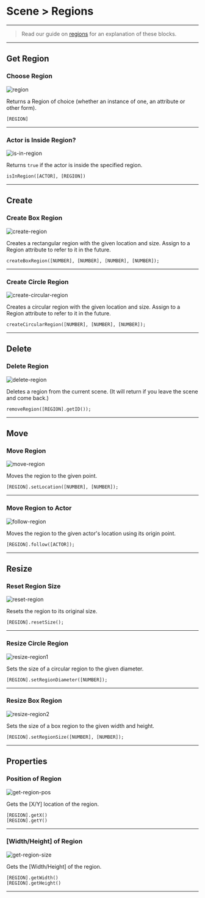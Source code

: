# Scene > Regions

***

> Read our guide on [regions](http://www.stencyl.com/help/view/regions/) for an explanation of these blocks.

***

## Get Region

### <a name="region"></a> Choose Region

![region](http://static.stencyl.com/pedia2/block-images/2%20-%20Scene/1%20-%20Regions/region.png)

Returns a Region of choice (whether an instance of one, an attribute or other form).

```
[REGION]
```

***

### <a name="is-in-region"></a> Actor is Inside Region?

![is-in-region](http://static.stencyl.com/pedia2/block-images/2%20-%20Scene/1%20-%20Regions/is-in-region.png)

Returns `true` if the actor is inside the specified region.

```
isInRegion([ACTOR], [REGION])
```

***

## Create

### <a name="create-region"></a> Create Box Region

![create-region](http://static.stencyl.com/pedia2/block-images/2%20-%20Scene/1%20-%20Regions/create-region.png)

Creates a rectangular region with the given location and size. Assign to a Region attribute to refer to it in the future.

```
createBoxRegion([NUMBER], [NUMBER], [NUMBER], [NUMBER]);
```

***

### <a name="create-circular-region"></a> Create Circle Region

![create-circular-region](http://static.stencyl.com/pedia2/block-images/2%20-%20Scene/1%20-%20Regions/create-circular-region.png)

Creates a circular region with the given location and size. Assign to a Region attribute to refer to it in the future.

```
createCircularRegion([NUMBER], [NUMBER], [NUMBER]);
```

***

## Delete

### <a name="delete-region"></a> Delete Region

![delete-region](http://static.stencyl.com/pedia2/block-images/2%20-%20Scene/1%20-%20Regions/delete-region.png)

Deletes a region from the current scene. (It will return if you leave the scene and come back.)

```
removeRegion([REGION].getID());
```

***

## Move

### <a name="move-region"></a> Move Region

![move-region](http://static.stencyl.com/pedia2/block-images/2%20-%20Scene/1%20-%20Regions/move-region.png)

Moves the region to the given point.

```
[REGION].setLocation([NUMBER], [NUMBER]);
```

***

### <a name="follow-region"></a> Move Region to Actor

![follow-region](http://static.stencyl.com/pedia2/block-images/2%20-%20Scene/1%20-%20Regions/follow-region.png)

Moves the region to the given actor's location using its origin point.

```
[REGION].follow([ACTOR]);
```

***

## Resize

### <a name="reset-region"></a> Reset Region Size

![reset-region](http://static.stencyl.com/pedia2/block-images/2%20-%20Scene/1%20-%20Regions/reset-region.png)

Resets the region to its original size.

```
[REGION].resetSize();
```

***

### <a name="resize-region1"></a> Resize Circle Region

![resize-region1](http://static.stencyl.com/pedia2/block-images/2%20-%20Scene/1%20-%20Regions/resize-region1.png)

Sets the size of a circular region to the given diameter.

```
[REGION].setRegionDiameter([NUMBER]);
```

***

### <a name="resize-region2"></a> Resize Box Region

![resize-region2](http://static.stencyl.com/pedia2/block-images/2%20-%20Scene/1%20-%20Regions/resize-region2.png)

Sets the size of a box region to the given width and height.

```
[REGION].setRegionSize([NUMBER], [NUMBER]);
```

***

## Properties

### <a name="get-region-pos"></a> Position of Region

![get-region-pos](http://static.stencyl.com/pedia2/block-images/2%20-%20Scene/1%20-%20Regions/get-region-pos.png)

Gets the [X/Y] location of the region.

```
[REGION].getX()
[REGION].getY()
```

***

### <a name="get-region-size"></a> [Width/Height] of Region

![get-region-size](http://static.stencyl.com/pedia2/block-images/2%20-%20Scene/1%20-%20Regions/get-region-size.png)

Gets the [Width/Height] of the region.

```
[REGION].getWidth()
[REGION].getHeight()
```

***

